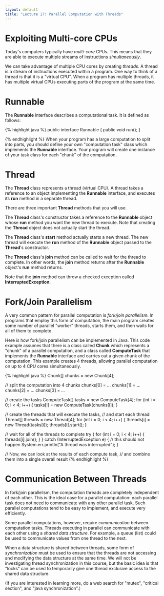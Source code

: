 ```yaml
---
layout: default
title: "Lecture 17: Parallel Computation with Threads"
---
```


Exploiting Multi-core CPUs
==========================

Today's computers typically have *multi-core* CPUs. This means that they are able to execute multiple streams of instructions *simultaneously*.

We can take advantage of multiple CPU cores by creating *threads*. A thread is a stream of instructions executed within a program. One way to think of a thread is that it is a "virtual CPU". When a program has multiple threads, it has multiple virtual CPUs executing parts of the program at the same time.

Runnable
========

The **Runnable** interface describes a computational task. It is defined as follows:

{% highlight java %}
public interface Runnable {
    public void run();
}

{% endhighlight %}
When your program has a large computation to split into parts, you should define your own "computation task" class which implements the **Runnable** interface. Your program will create one instance of your task class for each "chunk" of the computation.

Thread
======

The **Thread** class represents a thread (virtual CPU). A thread takes a reference to an object implementing the **Runnable** interface, and executes its **run** method in a separate thread.

There are three important **Thread** methods that you will use.

The **Thread** class's constructor takes a reference to the **Runnable** object whose **run** method you want the new thread to execute. Note that creating the **Thread** object does not actually start the thread.

The **Thread** class's **start** method actually starts a new thread. The new thread will execute the **run** method of the **Runnable** object passed to the **Thread**'s constructor.

The **Thread** class's **join** method can be called to wait for the thread to complete. In other words, the **join** method returns after the **Runnable** object's **run** method returns.

Note that the **join** method can throw a checked exception called **InterruptedException**.

Fork/Join Parallelism
=====================

A very common pattern for parallel computation is *fork/join parallelism*. In programs that employ this form of computation, the main program creates some number of parallel "worker" threads, starts them, and then waits for all of them to complete.

Here is how fork/join parallelism can be implemented in Java. This code example assumes that there is a class called **Chunk** which represents a "chunk" of a parallel computation, and a class called **ComputeTask** that implements the **Runnable** interface and carries out a given chunk of the computation. This example creates 4 threads, allowing parallel computation on up to 4 CPU cores simultaneously.

{% highlight java %}
Chunk[] chunks = new Chunk[4];

// split the computation into 4 chunks
chunks[0] = ...
chunks[1] = ...
chunks[2] = ...
chunks[3] = ...

// create the tasks
ComputeTask[] tasks = new ComputeTask[4];
for (int i = 0; i < 4; i++) {
    tasks[i] = new ComputeTask(chunks[i]);
}

// create the threads that will execute the tasks,
// and start each thread
Thread[] threads = new Thread[4];
for (int i = 0; i < 4; i++) {
    threads[i] = new Thread(tasks[i]);
    threads[i].start();
}

// wait for all of the threads to complete
try {
    for (int i = 0; i < 4; i++) {
        threads[i].join();
    }
} catch (InterruptedException e) {
    // this should not happen
    System.err.println("A thread was interrupted");
}

// Now, we can look at the results of each compute task,
// and combine them into a single overall result
{% endhighlight %}

Communication Between Threads
=============================

In fork/join parallelism, the computation threads are completely independent of each other. This is the ideal case for a parallel computation: each parallel task does not need to communicate with any other parallel task. Such parallel computations tend to be easy to implement, and execute very efficiently.

Some parallel computations, however, require *communication* between computation tasks. Threads executing in parallel can communicate with each other using a *shared data structure*. For example, a queue (list) could be used to communicate values from one thread to the next.

When a data structure is shared between threads, some form of *synchronization* must be used to ensure that the threads are not accessing and modifying the data structure at the same time. We will not be investigating thread synchronization in this course, but the basic idea is that "locks" can be used to temporarily give one thread exclusive access to the shared data structure.

(If you are interested in learning more, do a web search for "mutex", "critical section", and "java synchronization".)
